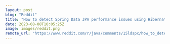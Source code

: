 ```yaml
---
layout: post
blog: "Reddit"
title: "How to detect Spring Data JPA performance issues using Hibernate Statistics"
date: 2023-08-08T10:05:25Z
image: images/reddit.png
remote_url: "https://www.reddit.com/r/java/comments/15ldspx/how_to_detect_spring_data_jpa_performance_issues/"
---
```

